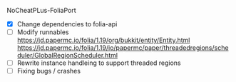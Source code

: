 NoCheatPLus-FoliaPort

- [x] Change dependencies to folia-api
- [ ] Modify runnables 
https://jd.papermc.io/folia/1.19/org/bukkit/entity/Entity.html
https://jd.papermc.io/folia/1.19/io/papermc/paper/threadedregions/scheduler/GlobalRegionScheduler.html
- [ ] Rewrite instance handleing to support threaded regions
- [ ] Fixing bugs / crashes
